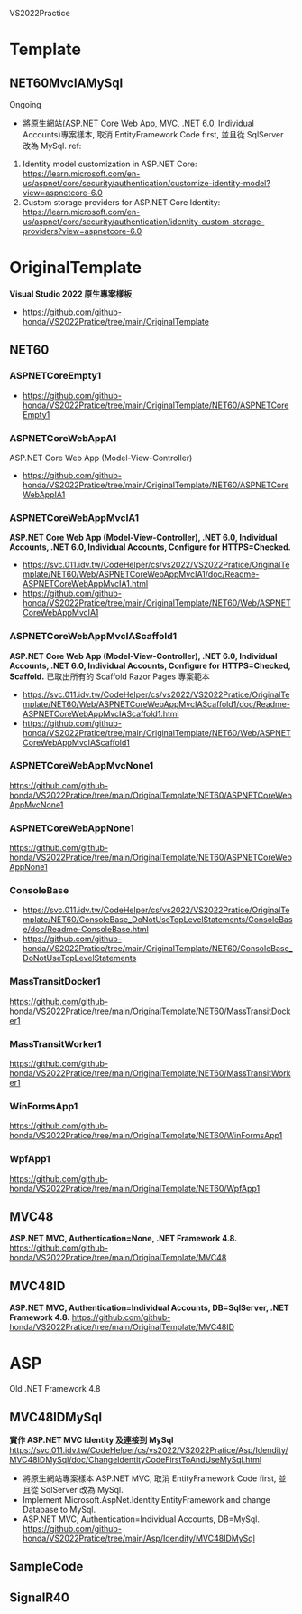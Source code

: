 VS2022Practice

# Template

## NET60MvcIAMySql
Ongoing
- 將原生網站(ASP.NET Core Web App, MVC, .NET 6.0, Individual Accounts)專案樣本, 取消 EntityFramework Code first, 並且從 SqlServer 改為 MySql.
ref:
1. Identity model customization in ASP.NET Core: https://learn.microsoft.com/en-us/aspnet/core/security/authentication/customize-identity-model?view=aspnetcore-6.0
2. Custom storage providers for ASP.NET Core Identity: https://learn.microsoft.com/en-us/aspnet/core/security/authentication/identity-custom-storage-providers?view=aspnetcore-6.0


# OriginalTemplate
**Visual Studio 2022 原生專案樣板**
- https://github.com/github-honda/VS2022Pratice/tree/main/OriginalTemplate

## NET60

### ASPNETCoreEmpty1
- https://github.com/github-honda/VS2022Pratice/tree/main/OriginalTemplate/NET60/ASPNETCoreEmpty1

### ASPNETCoreWebAppA1
ASP.NET Core Web App (Model-View-Controller)
- https://github.com/github-honda/VS2022Pratice/tree/main/OriginalTemplate/NET60/ASPNETCoreWebAppIA1

### ASPNETCoreWebAppMvcIA1
**ASP.NET Core Web App (Model-View-Controller), .NET 6.0, Individual Accounts, .NET 6.0, Individual Accounts, Configure for HTTPS=Checked.**
- https://svc.011.idv.tw/CodeHelper/cs/vs2022/VS2022Pratice/OriginalTemplate/NET60/Web/ASPNETCoreWebAppMvcIA1/doc/Readme-ASPNETCoreWebAppMvcIA1.html
- https://github.com/github-honda/VS2022Pratice/tree/main/OriginalTemplate/NET60/Web/ASPNETCoreWebAppMvcIA1

### ASPNETCoreWebAppMvcIAScaffold1
**ASP.NET Core Web App (Model-View-Controller), .NET 6.0, Individual Accounts, .NET 6.0, Individual Accounts, Configure for HTTPS=Checked, Scaffold.**
已取出所有的 Scaffold Razor Pages 專案範本
- https://svc.011.idv.tw/CodeHelper/cs/vs2022/VS2022Pratice/OriginalTemplate/NET60/Web/ASPNETCoreWebAppMvcIAScaffold1/doc/Readme-ASPNETCoreWebAppMvcIAScaffold1.html
- https://github.com/github-honda/VS2022Pratice/tree/main/OriginalTemplate/NET60/Web/ASPNETCoreWebAppMvcIAScaffold1

### ASPNETCoreWebAppMvcNone1
https://github.com/github-honda/VS2022Pratice/tree/main/OriginalTemplate/NET60/ASPNETCoreWebAppMvcNone1

### ASPNETCoreWebAppNone1
https://github.com/github-honda/VS2022Pratice/tree/main/OriginalTemplate/NET60/ASPNETCoreWebAppNone1

### ConsoleBase
- https://svc.011.idv.tw/CodeHelper/cs/vs2022/VS2022Pratice/OriginalTemplate/NET60/ConsoleBase_DoNotUseTopLevelStatements/ConsoleBase/doc/Readme-ConsoleBase.html
- https://github.com/github-honda/VS2022Pratice/tree/main/OriginalTemplate/NET60/ConsoleBase_DoNotUseTopLevelStatements

### MassTransitDocker1
https://github.com/github-honda/VS2022Pratice/tree/main/OriginalTemplate/NET60/MassTransitDocker1

### MassTransitWorker1
https://github.com/github-honda/VS2022Pratice/tree/main/OriginalTemplate/NET60/MassTransitWorker1

### WinFormsApp1
https://github.com/github-honda/VS2022Pratice/tree/main/OriginalTemplate/NET60/WinFormsApp1

### WpfApp1
https://github.com/github-honda/VS2022Pratice/tree/main/OriginalTemplate/NET60/WpfApp1

## MVC48
**ASP.NET MVC, Authentication=None, .NET Framework 4.8.**
https://github.com/github-honda/VS2022Pratice/tree/main/OriginalTemplate/MVC48

## MVC48ID
**ASP.NET MVC,  Authentication=Individual Accounts, DB=SqlServer, .NET Framework 4.8.**
https://github.com/github-honda/VS2022Pratice/tree/main/OriginalTemplate/MVC48ID

# ASP
Old .NET Framework 4.8 

## MVC48IDMySql
**實作 ASP.NET MVC Identity 及連接到 MySql**
https://svc.011.idv.tw/CodeHelper/cs/vs2022/VS2022Pratice/Asp/Idendity/MVC48IDMySql/doc/ChangeIdentityCodeFirstToAndUseMySql.html
- 將原生網站專案樣本 ASP.NET MVC, 取消 EntityFramework Code first, 並且從 SqlServer 改為 MySql.
- Implement Microsoft.AspNet.Identity.EntityFramework and change Database to MySql.
- ASP.NET MVC, Authentication=Individual Accounts, DB=MySql.
https://github.com/github-honda/VS2022Pratice/tree/main/Asp/Idendity/MVC48IDMySql

## SampleCode

## SignalR40
